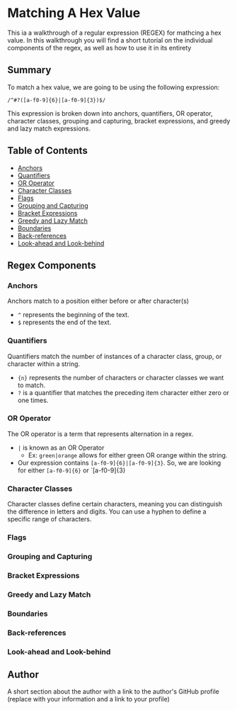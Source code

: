 # Matching A Hex Value
This ia a walkthrough of a regular expression (REGEX) for mathcing a hex value. In this walkthrough you will find a short tutorial on the individual components of the regex, as well as how to use it in its entirety

## Summary

To match a hex value, we are going to be using the following expression:

`/^#?([a-f0-9]{6}|[a-f0-9]{3})$/`

This expression is broken down into anchors, quantifiers, OR operator, character classes, grouping and capturing, bracket expressions, and greedy and lazy match expressions.

## Table of Contents

- [Anchors](#anchors)
- [Quantifiers](#quantifiers)
- [OR Operator](#or-operator)
- [Character Classes](#character-classes)
- [Flags](#flags)
- [Grouping and Capturing](#grouping-and-capturing)
- [Bracket Expressions](#bracket-expressions)
- [Greedy and Lazy Match](#greedy-and-lazy-match)
- [Boundaries](#boundaries)
- [Back-references](#back-references)
- [Look-ahead and Look-behind](#look-ahead-and-look-behind)

## Regex Components

### Anchors
Anchors match to a position either before or after character(s)
- `^` represents the beginning of the text.
- `$` represents the end of the text.

### Quantifiers
Quantifiers match the number of instances of a character class, group, or character within a string.
- `{n}` represents the number of characters or character classes we want to match.
- `?` is a quantifier that matches the preceding item character either zero or one times.

### OR Operator
The OR operator is a term that represents alternation in a regex.
- `|` is known as an OR Operator
  * Ex: `green|orange` allows for either green OR orange within the string.
-  Our expression contains `[a-f0-9]{6}|[a-f0-9]{3}`. So, we are looking for either `[a-f0-9]{6}` or `[a-f0-9]{3}

### Character Classes
Character classes define certain characters, meaning you can distinguish the difference in letters and digits. You can use a hyphen to define a specific range of characters.

### Flags

### Grouping and Capturing

### Bracket Expressions

### Greedy and Lazy Match

### Boundaries

### Back-references

### Look-ahead and Look-behind

## Author

A short section about the author with a link to the author's GitHub profile (replace with your information and a link to your profile)
